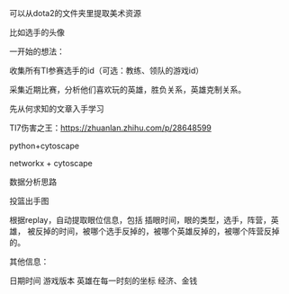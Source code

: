 可以从dota2的文件夹里提取美术资源

比如选手的头像



一开始的想法：

收集所有TI参赛选手的id（可选：教练、领队的游戏id）

采集近期比赛，分析他们喜欢玩的英雄，胜负关系，英雄克制关系。

先从何求知的文章入手学习

TI7伤害之王：https://zhuanlan.zhihu.com/p/28648599

python+cytoscape

networkx + cytoscape



数据分析思路

投篮出手图

根据replay，自动提取眼位信息，包括
插眼时间，眼的类型，选手，阵营，英雄，
被反掉的时间，被哪个选手反掉的，被哪个英雄反掉的，被哪个阵营反掉的。

其他信息：

日期时间
游戏版本
英雄在每一时刻的坐标
经济、金钱